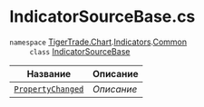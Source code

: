 
# IndicatorSourceBase.cs
`namespace` [TigerTrade.Chart](../../../../TigerTrade.Chart.md).[Indicators](../../../../TigerTrade.Chart/Indicators.md).[Common](../../../../TigerTrade.Chart/Indicators/Common.md)  
&nbsp;&nbsp;&nbsp;&nbsp;&nbsp;&nbsp;&nbsp;&nbsp;&nbsp;`class` [IndicatorSourceBase](../IndicatorSourceBase.cs.md)

| Название | Описание |
| --- | --- |
| [`PropertyChanged`](./События/PropertyChanged.md) | *Описание* |
